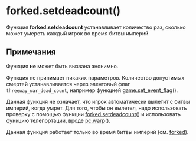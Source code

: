 # forked.setdeadcount()
Функция **forked.setdeadcount** устанавливает количество раз, сколько может умереть каждый игрок во время битвы империй.

## Примечания
Функция **не** может быть вызвана анонимно.

Функция не принимает никаких параметров. Количество допустимых смертей устанавливается через эвентовый флаг `threeway_war_dead_count`, например функцией [game.set_event_flag](../game/game.set_event_flag.md)().

Данная функция не означает, что игрок автоматически вылетит с битвы империй, когда умрет. Для того, чтобы он вылетел, надо использовать проверку с помощью функции [forked.setdeadcount](../forked/forked.setdeadcount.md)() и использовать функцию телепортации, вроде [pc.warp](../pc/pc.warp.md)().

Данная функция работает только во время битвы империй (см. [forked](../forked)).